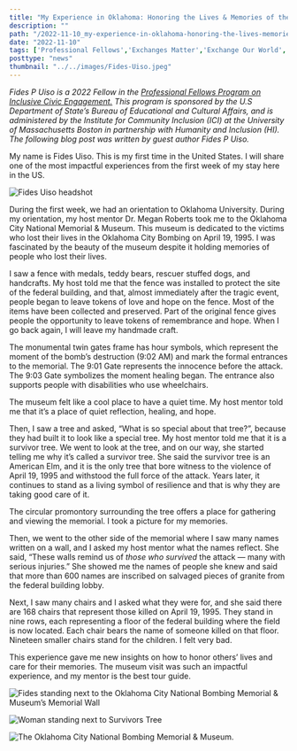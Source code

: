 ```yaml
---
title: "My Experience in Oklahoma: Honoring the Lives & Memories of the Victims of the Oklahoma City Bombing"
description: ""
path: "/2022-11-10_my-experience-in-oklahoma-honoring-the-lives-memories-of-the-victims-of-the-oklahoma-city-bombing.md"
date: "2022-11-10"
tags: ['Professional Fellows','Exchanges Matter','Exchange Our World','Community Inclusion']
posttype: "news"
thumbnail: "../../images/Fides-Uiso.jpeg"
---
```


_Fides P Uiso is a 2022 Fellow in the_ [_Professional Fellows Program on Inclusive Civic Engagement._](https://pfpinclusion.org/) _This program is sponsored by the U.S Department of State’s Bureau of Educational and Cultural Affairs, and is administered by the Institute for Community Inclusion (ICI) at the University of Massachusetts Boston in partnership with Humanity and Inclusion (HI). The following blog post was written by guest author Fides P Uiso._

My name is Fides Uiso. This is my first time in the United States. I will share one of the most impactful experiences from the first week of my stay here in the US.

![Fides Uiso headshot](/images/Fides-Uiso.jpeg "Fides Uiso")

During the first week, we had an orientation to Oklahoma University. During my orientation, my host mentor Dr. Megan Roberts took me to the Oklahoma City National Memorial & Museum. This museum is dedicated to the victims who lost their lives in the Oklahoma City Bombing on April 19, 1995. I was fascinated by the beauty of the museum despite it holding memories of people who lost their lives.

I saw a fence with medals, teddy bears, rescuer stuffed dogs, and handcrafts. My host told me that the fence was installed to protect the site of the federal building, and that, almost immediately after the tragic event, people began to leave tokens of love and hope on the fence. Most of the items have been collected and preserved. Part of the original fence gives people the opportunity to leave tokens of remembrance and hope. When I go back again, I will leave my handmade craft.

The monumental twin gates frame has hour symbols, which represent the moment of the bomb’s destruction (9:02 AM) and mark the formal entrances to the memorial. The 9:01 Gate represents the innocence before the attack. The 9:03 Gate symbolizes the moment healing began. The entrance also supports people with disabilities who use wheelchairs.

The museum felt like a cool place to have a quiet time. My host mentor told me that it’s a place of quiet reflection, healing, and hope.

Then, I saw a tree and asked, “What is so special about that tree?”, because they had built it to look like a special tree. My host mentor told me that it is a survivor tree. We went to look at the tree, and on our way, she started telling me why it’s called a survivor tree. She said the survivor tree is an American Elm, and it is the only tree that bore witness to the violence of April 19, 1995 and withstood the full force of the attack. Years later, it continues to stand as a living symbol of resilience and that is why they are taking good care of it.

The circular promontory surrounding the tree offers a place for gathering and viewing the memorial. I took a picture for my memories.

Then, we went to the other side of the memorial where I saw many names written on a wall, and I asked my host mentor what the names reflect. She said, “These walls remind us of _those who survived_ the attack — many with serious injuries.” She showed me the names of people she knew and said that more than 600 names are inscribed on salvaged pieces of granite from the federal building lobby.

Next, I saw many chairs and I asked what they were for, and she said there are 168 chairs that represent those killed on April 19, 1995. They stand in nine rows, each representing a floor of the federal building where the field is now located. Each chair bears the name of someone killed on that floor. Nineteen smaller chairs stand for the children. I felt very bad.

This experience gave me new insights on how to honor others’ lives and care for their memories. The museum visit was such an impactful experience, and my mentor is the best tour guide.

![Fides standing next to the Oklahoma City National Bombing Memorial & Museum’s Memorial Wall](/images/posing-oklahoma-national-bombing-memorial.jpeg "I am standing next to the Oklahoma City National Bombing Memorial & Museum’s Memorial Wall")


![Woman standing next to Survivors Tree](h/images/survivors-tree.jpeg "I am standing next to the “Survivors Tree” at the Oklahoma City National Bombing Memorial & Museum.")


![The Oklahoma City National Bombing Memorial & Museum.](/images/oklahoma-city-national-bombing-memorial.jpeg "The Oklahoma City National Bombing Memorial & Museum.")
